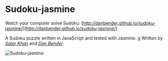Sudoku-jasmine
==============

Watch your computer solve Sudoku:
[http://danbender.github.io/sudoku-jasmine/](http://danbender.github.io/sudoku-jasmine/)


A Sudoku puzzle written in JavaScript and tested with Jasmine.
g
Written by *[Salar Khan](https://github.com/salarkhan)* and *[Dan Bender](https://github.com/danbender)*.


![Sudoku-jasmine](http://i2.minus.com/jnWiEL3GJXvhz.png)
